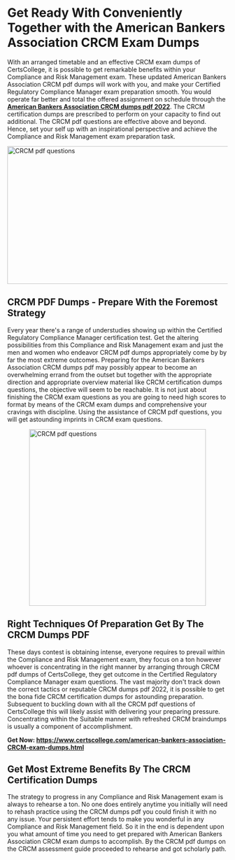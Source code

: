 <h1><strong>Get Ready With Conveniently Together with the American Bankers Association CRCM Exam Dumps&nbsp;</strong></h1>
<p><span style="font-weight: 400;">With an arranged timetable and an effective  CRCM exam dumps of CertsCollege, it is possible to get remarkable benefits within your Compliance and Risk Management exam. These updated American Bankers Association CRCM pdf dumps will work with you, and make your Certified Regulatory Compliance Manager exam preparation smooth. You would operate far better and total the offered assignment on schedule through the <strong><a href="https://www.certscollege.com/american-bankers-association-CRCM-exam-dumps.html">American Bankers Association CRCM dumps pdf 2022</a></strong>. The CRCM certification dumps are prescribed to perform on your capacity to find out additional. The  CRCM pdf questions are effective above and beyond. Hence, set your self up with an inspirational perspective and achieve the Compliance and Risk Management exam preparation task.&nbsp;</span></p>
<p><span style="font-weight: 400;"><img style="display: block; margin-left: auto; margin-right: auto;" src="https://i.ibb.co/CPDK3ps/Yellow-and-Blue-Initiative-Blog-Banner.png" alt="CRCM pdf questions" width="559" height="315" /></span></p>
<h2><strong>CRCM PDF Dumps - Prepare With the Foremost Strategy</strong></h2>
<p><span style="font-weight: 400;">Every year there's a range of understudies showing up within the Certified Regulatory Compliance Manager certification test. Get the altering possibilities from this Compliance and Risk Management exam and just the men and women who endeavor CRCM pdf dumps appropriately come by by far the most extreme outcomes. Preparing for the American Bankers Association CRCM dumps pdf may possibly appear to become an overwhelming errand from the outset but together with the appropriate direction and appropriate overview material like CRCM certification dumps questions, the objective will seem to be reachable. It is not just about finishing the CRCM exam questions as you are going to need high scores to format by means of the CRCM exam dumps and comprehensive your cravings with discipline. Using the assistance of CRCM pdf questions, you will get astounding imprints in CRCM exam questions.</span></p>
<p><span style="font-weight: 400;"><a href="https://tinyurl.com/yb8lqvq5"><img style="display: block; margin-left: auto; margin-right: auto;" src="https://i.ibb.co/9tMrhdY/Teacher-Appreciation-Invitation.png" alt="CRCM pdf questions " width="404" height="404" /></a></span></p>
<h2><strong>Right Techniques Of Preparation Get By The CRCM Dumps PDF</strong></h2>
<p><span style="font-weight: 400;">These days contest is obtaining intense, everyone requires to prevail within the Compliance and Risk Management exam, they focus on a ton however whoever is concentrating in the right manner by arranging through CRCM pdf dumps of CertsCollege, they get outcome in the Certified Regulatory Compliance Manager exam questions. The vast majority don't track down the correct tactics or reputable CRCM dumps pdf 2022, it is possible to get the bona fide CRCM certification dumps for astounding preparation. Subsequent to buckling down with all the  CRCM pdf questions of CertsCollege this will likely assist with delivering your preparing pressure. Concentrating within the Suitable manner with refreshed CRCM braindumps is usually a component of accomplishment.</span></p>
<p><span style="font-weight: 400;"><strong>Get Now: <a href="https://www.certscollege.com/american-bankers-association-CRCM-exam-dumps.html">https://www.certscollege.com/american-bankers-association-CRCM-exam-dumps.html</a></strong></span></p>
<h2><strong>Get Most Extreme Benefits By The CRCM Certification Dumps</strong></h2>
<p><span style="font-weight: 400;">The strategy to progress in any Compliance and Risk Management exam is always to rehearse a ton. No one does entirely anytime you initially will need to rehash practice using the CRCM dumps pdf you could finish it with no any issue. Your persistent effort tends to make you wonderful in any Compliance and Risk Management field. So it in the end is dependent upon you what amount of time you need to get prepared with American Bankers Association CRCM exam dumps to accomplish. By the CRCM pdf dumps on the CRCM assessment guide proceeded to rehearse and got scholarly path.</span></p>
